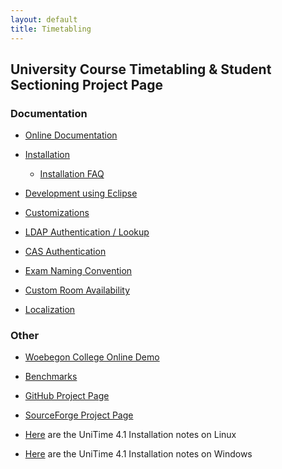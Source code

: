 ```yaml
---
layout: default
title: Timetabling
---
```



## University Course Timetabling & Student Sectioning Project Page

### Documentation

* [Online Documentation](university-timetabling-application)

* [Installation](installation)
	* [Installation FAQ](timetabling-installation-faq)

* [Development using Eclipse](eclipse)

* [Customizations](customizations)

* [LDAP Authentication / Lookup](LDAP)

* [CAS Authentication](CAS)

* [Exam Naming Convention](exam-naming-convention)

* [Custom Room Availability](custom-room-availability)

* [Localization](localization)

### Other

* [Woebegon College Online Demo](http://www.unitime.org/uct_demo.php)

* [Benchmarks](timetabling-benchmarks)

* [GitHub Project Page](https://github.com/UniTime/unitime)

* [SourceForge Project Page](http://www.sourceforge.net/projects/unitime)

* [Here](https://docs.google.com/document/d/1Nkhlb61rjRY55MaLW44bSMm5-FBqQEPpb0K4DJOOUmM/edit?usp=sharing) are the UniTime 4.1 Installation notes on Linux

* [Here](https://docs.google.com/a/unitime.org/document/d/1VCscHsSpazzmsh_DQZiicqOjAda3eX0f4S9oxlll8CY/edit?usp=sharing) are the UniTime 4.1 Installation notes on Windows
